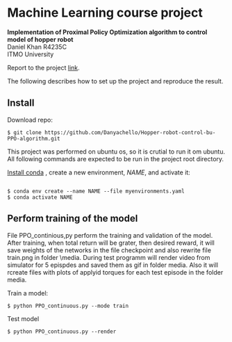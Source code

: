 # Machine Learning course project

**Implementation of Proximal Policy Optimization algorithm to control model of hopper robot**  
Daniel Khan R4235C  
ITMO University

 Report to the project [link](https://drive.google.com/file/d/1FNQtdQviKqAiIJrQJx1gZVXa6RHDkBIy/view?usp=sharing).

The following describes how to set up the project and reproduce the result.

## Install

Download repo:

```shell
$ git clone https://github.com/Danyachello/Hopper-robot-control-bu-PPO-algorithm.git
```
This project was performed on ubuntu os, so it is crutial to run it om ubuntu.
All following commands are expected to be run in the project root directory.

[Install conda](https://docs.conda.io/projects/conda/en/latest/user-guide/install/index.html)
, create a new environment, *NAME*, and activate it:

```shell

$ conda env create --name NAME --file myenvironments.yaml
$ conda activate NAME
```

## Perform training of the model


File PPO_continious,py perform the training and validation of the model. After training, when total return will be grater, then desired reward, it will save weights of the networks in the file checkpoint and also rewrite file train.png in folder \media. During test programm will render video from simulator for 5 epispdes and saved them as gif in folder media. Also it will rcreate files with plots of applyid torques for each test episode in the folder media.



Train a model:

```shell
$ python PPO_continuous.py --mode train
```

Test model

```shell
$ python PPO_continuous.py --render
```

